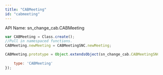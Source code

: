 ```yaml
---
title: "CABMeeting"
id: "cabmeeting"
---
```


API Name: sn_change_cab.CABMeeting

```js
var CABMeeting = Class.create();
//Pull in namespaced functions.
CABMeeting.newMeeting = CABMeetingSNC.newMeeting;

CABMeeting.prototype = Object.extendsObject(sn_change_cab.CABMeetingSNC, {
	
    type: 'CABMeeting'
});
```